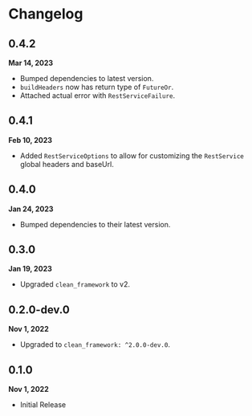 # Changelog
## 0.4.2
**Mar 14, 2023**
- Bumped dependencies to latest version.
- `buildHeaders` now has return type of `FutureOr`.
- Attached actual error with `RestServiceFailure`.

## 0.4.1
**Feb 10, 2023**
- Added `RestServiceOptions` to allow for customizing the `RestService` global headers and baseUrl.

## 0.4.0
**Jan 24, 2023**
- Bumped dependencies to their latest version.

## 0.3.0
**Jan 19, 2023**
- Upgraded `clean_framework` to v2.

## 0.2.0-dev.0
**Nov 1, 2022**
- Upgraded to `clean_framework: ^2.0.0-dev.0`.

## 0.1.0
**Nov 1, 2022**
- Initial Release